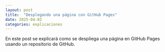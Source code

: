 ```yaml
---
layout: post
title:  "Desplegando una página con GitHub Pages"
date: 2025-04-02
categories: explicaciones
---
```


En este post se explicará como se despliega una página en GitHub Pages usando un repositorio de GitHub.